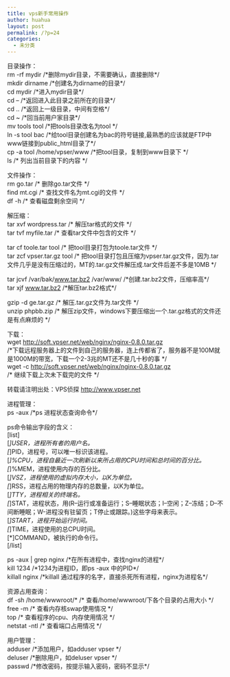 ```yaml
---
title: vps新手常用操作
author: huahua
layout: post
permalink: /?p=24
categories:
  - 未分类
---
```

目录操作：  
rm -rf mydir /\*删除mydir目录，不需要确认，直接删除\*/  
mkdir dirname /\*创建名为dirname的目录\*/  
cd mydir /\*进入mydir目录\*/  
cd &#8211; /\*返回进入此目录之前所在的目录\*/  
cd .. /\*返回上一级目录，中间有空格\*/  
cd ~ /\*回当前用户家目录\*/  
mv tools tool /\*把tools目录改名为tool \*/  
ln -s tool bac /\*给tool目录创建名为bac的符号链接,最熟悉的应该就是FTP中www链接到public_html目录了\*/  
cp -a tool /home/vpser/www /\*把tool目录，复制到www目录下 \*/  
ls /\* 列出当前目录下的内容 \*/

文件操作：  
rm go.tar /\* 删除go.tar文件 \*/  
find mt.cgi /\* 查找文件名为mt.cgi的文件 \*/  
df -h /\* 查看磁盘剩余空间 \*/

解压缩：  
tar xvf wordpress.tar /\* 解压tar格式的文件 \*/  
tar tvf myfile.tar /\* 查看tar文件中包含的文件 \*/

tar cf toole.tar tool /\* 把tool目录打包为toole.tar文件 \*/  
tar zcf vpser.tar.gz tool /\* 把tool目录打包且压缩为vpser.tar.gz文件，因为.tar文件几乎是没有压缩过的，MT的.tar.gz文件解压成.tar文件后差不多是10MB \*/

tar jcvf /var/bak/www.tar.bz2 /var/www/ /\*创建.tar.bz2文件，压缩率高\*/  
tar xjf www.tar.bz2 /\*解压tar.bz2格式\*/

gzip -d ge.tar.gz /\* 解压.tar.gz文件为.tar文件 \*/  
unzip phpbb.zip /\* 解压zip文件，windows下要压缩出一个.tar.gz格式的文件还是有点麻烦的 \*/

下载：  
wget http://soft.vpser.net/web/nginx/nginx-0.8.0.tar.gz  
/\*下载远程服务器上的文件到自己的服务器，连上传都省了，服务器不是100M就是1000M的带宽，下载一个2-3兆的MT还不是几十秒的事 \*/  
wget -c http://soft.vpser.net/web/nginx/nginx-0.8.0.tar.gz  
/\* 继续下载上次未下载完的文件 \*/

转载请注明出处：VPS侦探 http://www.vpser.net

进程管理：  
ps -aux /\*ps 进程状态查询命令\*/

ps命令输出字段的含义：  
[list]  
[*]USER，进程所有者的用户名。  
[*]PID，进程号，可以唯一标识该进程。  
[*]%CPU，进程自最近一次刷新以来所占用的CPU时间和总时间的百分比。  
[*]%MEM，进程使用内存的百分比。  
[*]VSZ，进程使用的虚拟内存大小，以K为单位。  
[*]RSS，进程占用的物理内存的总数量，以K为单位。  
[*]TTY，进程相关的终端名。  
[*]STAT，进程状态，用(R&#8211;运行或准备运行；S&#8211;睡眠状态；I&#8211;空闲；Z&#8211;冻结；D&#8211;不间断睡眠；W-进程没有驻留页；T停止或跟踪。)这些字母来表示。  
[*]START，进程开始运行时间。  
[*]TIME，进程使用的总CPU时间。  
[*]COMMAND，被执行的命令行。  
[/list]

ps -aux | grep nginx /\*在所有进程中，查找nginx的进程\*/  
kill 1234 /\*1234为进程ID，即ps -aux 中的PID\*/  
killall nginx /\*killall 通过程序的名字，直接杀死所有进程，nginx为进程名\*/

资源占用查询：  
df -sh /home/wwwroot/\* /\* 查看/home/wwwroot/下各个目录的占用大小 */  
free -m /\* 查看内存核swap使用情况 \*/  
top /\* 查看程序的cpu、内存使用情况 \*/  
netstat -ntl /\* 查看端口占用情况 \*/

用户管理：  
adduser /\*添加用户，如adduser vpser \*/  
deluser /\*删除用户，如deluser vpser \*/  
passwd /\*修改密码，按提示输入密码，密码不显示\*/